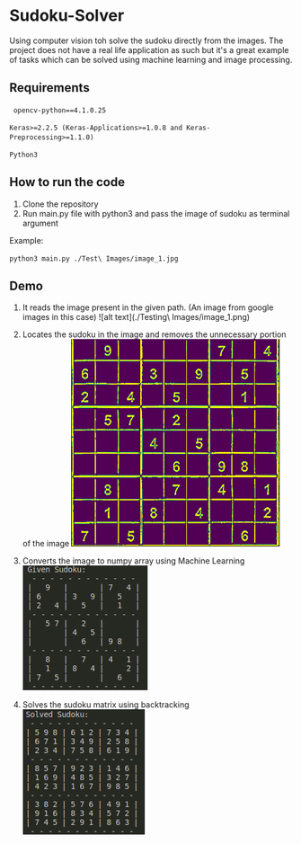 # Sudoku-Solver

Using computer vision toh solve the sudoku directly from the images. The project does not have a real life application as such but it's a great example of tasks which can be solved using machine learning and image processing.

## Requirements
` opencv-python==4.1.0.25`

` Keras>=2.2.5 (Keras-Applications>=1.0.8 and Keras-Preprocessing>=1.1.0) `

` Python3 `

## How to run the code

1. Clone the repository
2. Run main.py file with python3 and pass the image of sudoku as terminal argument

Example:

` python3 main.py ./Test\ Images/image_1.jpg `

## Demo

1. It reads the image present in the given path. (An image from google images in this case)
![alt text](./Testing\ Images/image_1.png)

2. Locates the sudoku in the image and removes the unnecessary portion of the image
![alt text](./demo/1.png)

3. Converts the image to numpy array using Machine Learning
![alt text](./demo/2.png)

4. Solves the sudoku matrix using backtracking
![alt text](./demo/3.png)